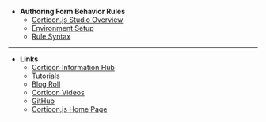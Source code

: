 
- **Authoring Form Behavior Rules**
  - [Corticon.js Studio Overview](corticon-studio-overview/README.md)
  - [Environment Setup](corticon-studio-overview/get-set-up.md)
  - [Rule Syntax](corticon-studio-overview/syntax.md)
  
---

- **Links**
  - [Corticon Information Hub](https://docs.progress.com/category/corticon-information-hub)
  - [Tutorials](https://www.progress.com/corticon/corticon-learning-center)
  - [Blog Roll](https://www.progress.com/blogs/cognitive-services)
  - [Corticon Videos](https://docs.progress.com/category/corticon-videos)
  - [GitHub](https://github.com/corticon/)
  - [Corticon.js Home Page](https://www.progress.com/corticon-js)
